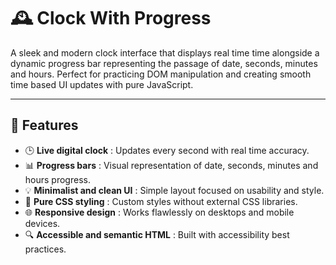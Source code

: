 # 🕰️ Clock With Progress

A sleek and modern clock interface that displays real time time alongside a dynamic progress bar representing the passage of date, seconds, minutes and hours. Perfect for practicing DOM manipulation and creating smooth time based UI updates with pure JavaScript.

---

## 🚀 Features  
- 🕒 **Live digital clock** : Updates every second with real time accuracy.  
- 📊 **Progress bars** : Visual representation of date, seconds, minutes and hours progress.  
- 💡 **Minimalist and clean UI** : Simple layout focused on usability and style.  
- 🎨 **Pure CSS styling** : Custom styles without external CSS libraries.  
- 🌐 **Responsive design** : Works flawlessly on desktops and mobile devices.  
- 🔍 **Accessible and semantic HTML** : Built with accessibility best practices.
